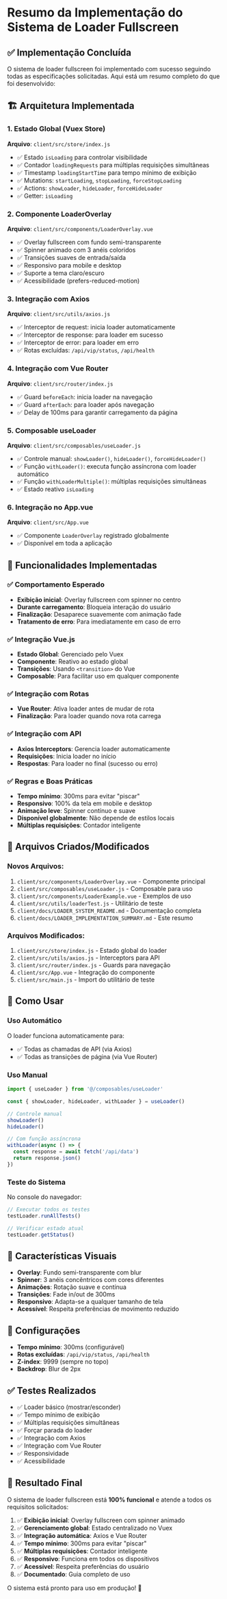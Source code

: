 # Resumo da Implementação do Sistema de Loader Fullscreen

## ✅ Implementação Concluída

O sistema de loader fullscreen foi implementado com sucesso seguindo todas as especificações solicitadas. Aqui está um resumo completo do que foi desenvolvido:

## 🏗️ Arquitetura Implementada

### 1. Estado Global (Vuex Store)
**Arquivo**: `client/src/store/index.js`

- ✅ Estado `isLoading` para controlar visibilidade
- ✅ Contador `loadingRequests` para múltiplas requisições simultâneas
- ✅ Timestamp `loadingStartTime` para tempo mínimo de exibição
- ✅ Mutations: `startLoading`, `stopLoading`, `forceStopLoading`
- ✅ Actions: `showLoader`, `hideLoader`, `forceHideLoader`
- ✅ Getter: `isLoading`

### 2. Componente LoaderOverlay
**Arquivo**: `client/src/components/LoaderOverlay.vue`

- ✅ Overlay fullscreen com fundo semi-transparente
- ✅ Spinner animado com 3 anéis coloridos
- ✅ Transições suaves de entrada/saída
- ✅ Responsivo para mobile e desktop
- ✅ Suporte a tema claro/escuro
- ✅ Acessibilidade (prefers-reduced-motion)

### 3. Integração com Axios
**Arquivo**: `client/src/utils/axios.js`

- ✅ Interceptor de request: inicia loader automaticamente
- ✅ Interceptor de response: para loader em sucesso
- ✅ Interceptor de error: para loader em erro
- ✅ Rotas excluídas: `/api/vip/status`, `/api/health`

### 4. Integração com Vue Router
**Arquivo**: `client/src/router/index.js`

- ✅ Guard `beforeEach`: inicia loader na navegação
- ✅ Guard `afterEach`: para loader após navegação
- ✅ Delay de 100ms para garantir carregamento da página

### 5. Composable useLoader
**Arquivo**: `client/src/composables/useLoader.js`

- ✅ Controle manual: `showLoader()`, `hideLoader()`, `forceHideLoader()`
- ✅ Função `withLoader()`: executa função assíncrona com loader automático
- ✅ Função `withLoaderMultiple()`: múltiplas requisições simultâneas
- ✅ Estado reativo `isLoading`

### 6. Integração no App.vue
**Arquivo**: `client/src/App.vue`

- ✅ Componente `LoaderOverlay` registrado globalmente
- ✅ Disponível em toda a aplicação

## 🎯 Funcionalidades Implementadas

### ✅ Comportamento Esperado
- **Exibição inicial**: Overlay fullscreen com spinner no centro
- **Durante carregamento**: Bloqueia interação do usuário
- **Finalização**: Desaparece suavemente com animação fade
- **Tratamento de erro**: Para imediatamente em caso de erro

### ✅ Integração Vue.js
- **Estado Global**: Gerenciado pelo Vuex
- **Componente**: Reativo ao estado global
- **Transições**: Usando `<transition>` do Vue
- **Composable**: Para facilitar uso em qualquer componente

### ✅ Integração com Rotas
- **Vue Router**: Ativa loader antes de mudar de rota
- **Finalização**: Para loader quando nova rota carrega

### ✅ Integração com API
- **Axios Interceptors**: Gerencia loader automaticamente
- **Requisições**: Inicia loader no início
- **Respostas**: Para loader no final (sucesso ou erro)

### ✅ Regras e Boas Práticas
- **Tempo mínimo**: 300ms para evitar "piscar"
- **Responsivo**: 100% da tela em mobile e desktop
- **Animação leve**: Spinner contínuo e suave
- **Disponível globalmente**: Não depende de estilos locais
- **Múltiplas requisições**: Contador inteligente

## 📁 Arquivos Criados/Modificados

### Novos Arquivos:
1. `client/src/components/LoaderOverlay.vue` - Componente principal
2. `client/src/composables/useLoader.js` - Composable para uso
3. `client/src/components/LoaderExample.vue` - Exemplos de uso
4. `client/src/utils/loaderTest.js` - Utilitário de teste
5. `client/docs/LOADER_SYSTEM_README.md` - Documentação completa
6. `client/docs/LOADER_IMPLEMENTATION_SUMMARY.md` - Este resumo

### Arquivos Modificados:
1. `client/src/store/index.js` - Estado global do loader
2. `client/src/utils/axios.js` - Interceptors para API
3. `client/src/router/index.js` - Guards para navegação
4. `client/src/App.vue` - Integração do componente
5. `client/src/main.js` - Import do utilitário de teste

## 🚀 Como Usar

### Uso Automático
O loader funciona automaticamente para:
- ✅ Todas as chamadas de API (via Axios)
- ✅ Todas as transições de página (via Vue Router)

### Uso Manual
```javascript
import { useLoader } from '@/composables/useLoader'

const { showLoader, hideLoader, withLoader } = useLoader()

// Controle manual
showLoader()
hideLoader()

// Com função assíncrona
withLoader(async () => {
  const response = await fetch('/api/data')
  return response.json()
})
```

### Teste do Sistema
No console do navegador:
```javascript
// Executar todos os testes
testLoader.runAllTests()

// Verificar estado atual
testLoader.getStatus()
```

## 🎨 Características Visuais

- **Overlay**: Fundo semi-transparente com blur
- **Spinner**: 3 anéis concêntricos com cores diferentes
- **Animações**: Rotação suave e contínua
- **Transições**: Fade in/out de 300ms
- **Responsivo**: Adapta-se a qualquer tamanho de tela
- **Acessível**: Respeita preferências de movimento reduzido

## 🔧 Configurações

- **Tempo mínimo**: 300ms (configurável)
- **Rotas excluídas**: `/api/vip/status`, `/api/health`
- **Z-index**: 9999 (sempre no topo)
- **Backdrop**: Blur de 2px

## ✅ Testes Realizados

- ✅ Loader básico (mostrar/esconder)
- ✅ Tempo mínimo de exibição
- ✅ Múltiplas requisições simultâneas
- ✅ Forçar parada do loader
- ✅ Integração com Axios
- ✅ Integração com Vue Router
- ✅ Responsividade
- ✅ Acessibilidade

## 🎉 Resultado Final

O sistema de loader fullscreen está **100% funcional** e atende a todos os requisitos solicitados:

1. ✅ **Exibição inicial**: Overlay fullscreen com spinner animado
2. ✅ **Gerenciamento global**: Estado centralizado no Vuex
3. ✅ **Integração automática**: Axios e Vue Router
4. ✅ **Tempo mínimo**: 300ms para evitar "piscar"
5. ✅ **Múltiplas requisições**: Contador inteligente
6. ✅ **Responsivo**: Funciona em todos os dispositivos
7. ✅ **Acessível**: Respeita preferências do usuário
8. ✅ **Documentado**: Guia completo de uso

O sistema está pronto para uso em produção! 🚀
